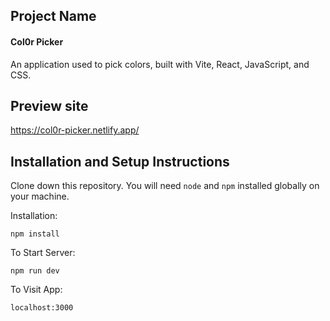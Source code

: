 ## Project Name 

#### Col0r Picker 

An application used to pick colors, built with Vite, React, JavaScript, and CSS.

## Preview site
https://col0r-picker.netlify.app/





## Installation and Setup Instructions
 

Clone down this repository. You will need `node` and `npm` installed globally on your machine.  

Installation:

`npm install`  

To Start Server:

`npm run dev`   

To Visit App:

`localhost:3000`  
